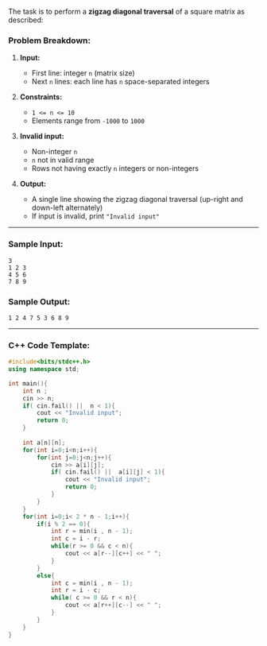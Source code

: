 The task is to perform a **zigzag diagonal traversal** of a square matrix as described:

### Problem Breakdown:

1. **Input:**

   * First line: integer `n` (matrix size)
   * Next `n` lines: each line has `n` space-separated integers

2. **Constraints:**

   * `1 <= n <= 10`
   * Elements range from `-1000` to `1000`

3. **Invalid input:**

   * Non-integer `n`
   * `n` not in valid range
   * Rows not having exactly `n` integers or non-integers

4. **Output:**

   * A single line showing the zigzag diagonal traversal (up-right and down-left alternately)
   * If input is invalid, print `"Invalid input"`

---

### Sample Input:

```
3
1 2 3
4 5 6
7 8 9
```

### Sample Output:

```
1 2 4 7 5 3 6 8 9
```

---

### C++ Code Template:

```cpp
#include<bits/stdc++.h>
using namespace std;

int main(){
    int n ;
    cin >> n;
    if( cin.fail() ||  n < 1){
        cout << "Invalid input";
        return 0;
    }
    
    int a[n][n];
    for(int i=0;i<n;i++){
        for(int j=0;j<n;j++){
            cin >> a[i][j];
            if( cin.fail() ||  a[i][j] < 1){
                cout << "Invalid input";
                return 0;
            }
        }
    }
    for(int i=0;i< 2 * n - 1;i++){
        if(i % 2 == 0){
            int r = min(i , n - 1);
            int c = i - r;
            while(r >= 0 && c < n){
                cout << a[r--][c++] << " "; 
            }
        }
        else{
            int c = min(i , n - 1);
            int r = i - c;
            while( c >= 0 && r < n){
                cout << a[r++][c--] << " ";
            }
        }
    }
}
```
